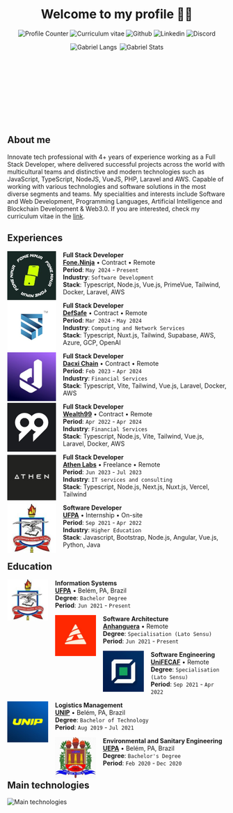 <h1 align="center">Welcome to my profile 🙋‍♂️</h1>

<div align="center">
  <p align="center">
    <a href="#" style="text-decoration:none;underline:none;">
      <img
        src="https://komarev.com/ghpvc/?username=eng-gabrielscardoso&color=blueviolet&style=for-the-badge"
        alt="Profile Counter"
        title="Profile Counter"
      >
    </a>
    <a
      href="https://docs.google.com/document/d/1k-huyj7Ao5NEy0reBUe9AI8PXiiT-w4Z5NsdiJkEIrg"
      target="_blank"
      style="text-decoration:none;underline:none;"
    >
      <img
        src="https://img.shields.io/badge/Curriculum%20Vitae-Click%20here-2684fc?style=for-the-badge&link=https://docs.google.com/document/d/1k-huyj7Ao5NEy0reBUe9AI8PXiiT-w4Z5NsdiJkEIrg"
        alt="Curriculum vitae"
        title="Curriculum vitae
      />
    </a>
    <a
      href="https://github.com/eng-gabrielscardoso"
      target="_blank"
      style="text-decoration:none;underline:none;"
    >
      <img
        src="https://img.shields.io/badge/GitHub-100000?style=for-the-badge&logo=github&logoColor=white"
        alt="Github"
        title="Github"
      >
    </a>
    <a
      href="https://www.linkedin.com/in/eng-gabrielscardoso/"
      target="_blank"
      style="text-decoration:none;underline:none;"
    >
      <img
        src="https://img.shields.io/badge/LinkedIn-0077B5?style=for-the-badge&logo=linkedin&logoColor=white"
        alt="Linkedin"
        title="LinkedIn"
      >
    </a>
    <a
      href="https://discord.com/channels/@eng.gabrielscardoso"
      target="_blank"
      style="text-decoration:none;underline:none;"
    >
      <img
        src="https://img.shields.io/badge/Discord-7289DA?style=for-the-badge&logo=discord&logoColor=white"
        alt="Discord"
        title="Discord"
      >
    </a>
  </p>

  <div align="center" style="display:flex;gap:0.4rem;flex-wrap:wrap;justify-content:center;align-items:center">
    <img
      src="https://github-readme-stats.vercel.app/api/top-langs/?username=eng-gabrielscardoso&layout=compact&langs_count=8&theme=dracula"
      height="180em"
      title="Gabriel Langs"
    />
    <img
      src="https://github-readme-stats.vercel.app/api?username=eng-gabrielscardoso&show_icons=true&theme=dracula&include_all_commits=true&count_private=true"
      height="180em"
      title="Gabriel Stats"
    />
  </div>
</div>

## About me

Innovate tech professional with 4+ years of experience working as a Full Stack Developer, where delivered successful projects across the world with multicultural teams and distinctive and modern technologies such as JavaScript, TypeScript, NodeJS, VueJS, PHP, Laravel and AWS. Capable of working with various technologies and software solutions in the most diverse segments and teams. My specialities and interests include Software and Web Development, Programming Languages, Artificial Intelligence and Blockchain Development & Web3.0. If you are interested, check my curriculum vitae in the [link](https://docs.google.com/document/d/1k-huyj7Ao5NEy0reBUe9AI8PXiiT-w4Z5NsdiJkEIrg).

## Experiences

[<img align="left" height="112px" width="112px" alt="Fone.Ninja" style="margin-right:1rem;" src="./.github/fone-ninja.jpeg">](https://fone.ninja)

**Full Stack Developer** \
[**Fone.Ninja**](https://fone.ninja) • Contract • Remote \
**Period**: `May 2024` - `Present` \
**Industry**: `Software Development` \
**Stack**: Typescript, Node.js, Vue.js, PrimeVue, Tailwind, Docker, Laravel, AWS
<br/>

[<img align="left" height="112px" width="112px" alt="DefSafe" style="margin-right:1rem;" src="./.github/defsafe.jpeg"/>](https://defsafe.com)

**Full Stack Developer** \
[**DefSafe**](https://defsafe.com) • Contract • Remote \
**Period**: `Mar 2024` - `May 2024` \
**Industry**: `Computing and Network Services` \
**Stack**: Typescript, Nuxt.js, Tailwind, Supabase, AWS, Azure, GCP, OpenAI
<br/>

[<img align="left" height="112px" width="112px" alt="Dacxi Chain" style="margin-right:1rem;" src="./.github/dacxi-chain.jpeg"/>](https://dacxichain.com)

**Full Stack Developer** \
[**Dacxi Chain**](https://dacxichain.com) • Contract • Remote \
**Period**: `Feb 2023` - `Apr 2024` \
**Industry**: `Financial Services` \
**Stack**: Typescript, Vite, Tailwind, Vue.js, Laravel, Docker, AWS
<br/>

[<img align="left" height="112px" width="112px" alt="Wealth99" style="margin-right:1rem;" src="./.github/wealth99.jpeg"/>](https://wealth99.com)

**Full Stack Developer** \
[**Wealth99**](https://wealth99.com) • Contract • Remote \
**Period**: `Apr 2022` - `Apr 2024` \
**Industry**: `Financial Services` \
**Stack**: Typescript, Node.js, Vite, Tailwind, Vue.js, Laravel, Docker, AWS
<br/>

[<img align="left" height="112px" width="112px" alt="Athen Labs" style="margin-right:1rem;" src="./.github/athenlabs.jpeg"/>](https://athenlabs.io)

**Full Stack Developer** \
[**Athen Labs**](https://athenlabs.io) • Freelance • Remote \
**Period**: `Jun 2023` - `Jul 2023` \
**Industry**: `IT services and consulting` \
**Stack**: Typescript, Node.js, Next.js, Nuxt.js, Vercel, Tailwind
<br/>

[<img align="left" height="112px" width="112px" alt="UFPA" style="margin-right:1rem;" src="./.github/ufpa.jpeg"/>](https://ufpa.br)

**Software Developer** \
[**UFPA**](https://ufpa.br) • Internship • On-site \
**Period**: `Sep 2021` - `Apr 2022` \
**Industry**: `Higher Education` \
**Stack**: Javascript, Bootstrap, Node.js, Angular, Vue.js, Python, Java
<br/>

## Education

[<img align="left" height="94px" width="94px" alt="UFPA" style="margin-right:1rem;" src="./.github/ufpa.jpeg"/>](https://ufpa.br)

**Information Systems** \
[**UFPA**](https://ufpa.br) • Belém, PA, Brazil \
**Degree**: `Bachelor Degree` \
**Period**: `Jun 2021` - `Present`
<br/>

[<img align="left" height="94px" width="94px" alt="UFPA" style="margin-right:1rem;" src="./.github/anhanguera.jpeg"/>](https://anhanguera.com)

**Software Architecture** \
[**Anhanguera**](https://anhanguera.com) • Remote \
**Degree**: `Specialisation (Lato Sensu)` \
**Period**: `Jun 2021` - `Present`
<br/>

[<img align="left" height="94px" width="94px" alt="UFPA" style="margin-right:1rem;" src="./.github/unifecaf.jpeg"/>](https://unifecaf.com.br)

**Software Engineering** \
[**UniFECAF**](https://unifecaf.com.br) • Remote \
**Degree**: `Specialisation (Lato Sensu)` \
**Period**: `Sep 2021` - `Apr 2022`
<br/>

[<img align="left" height="94px" width="94px" alt="UFPA" style="margin-right:1rem;" src="./.github/unip.jpeg"/>](https://unip.com)

**Logistics Management** \
[**UNIP**](https://unip.com) • Belém, PA, Brazil \
**Degree**: `Bachelor of Technology` \
**Period**: `Aug 2019` - `Jul 2021`
<br/>

[<img align="left" height="94px" width="94px" alt="UFPA" style="margin-right:1rem;" src="./.github/uepa.jpeg"/>](https://www.uepa.br)

**Environmental and Sanitary Engineering** \
[**UEPA**](https://www.uepa.br/) • Belém, PA, Brazil \
**Degree**: `Bachelor's Degree` \
**Period**: `Feb 2020` - `Dec 2020`
<br/>

## Main technologies

![Main technologies](https://go-skill-icons.vercel.app/api/icons?i=ts,php,py,java,go,rust,solidity,nodejs,vue,nextjs,nestjs,vite,laravel,symfony,spring,mysql,mongodb,postgresql,redis,prisma,hibernate,supabase,docker,rabbitmq,kafka,aws,gcp,github,vscode,linux)
